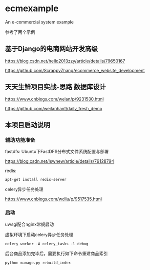 # ecmexample
An e-commercial system example

参考了两个示例

## 基于Django的电商网站开发高级

https://blog.csdn.net/hello2013zzy/article/details/79650167

<https://github.com/ScrappyZhang/ecommerce_website_development>


## 天天生鲜项目实战-思路 数据库设计
https://www.cnblogs.com/welan/p/9231530.html

https://github.com/weilanhanf/daily_fresh_demo

## 本项目启动说明
### 辅助功能准备

fastdfs: Ubuntu下FastDFS分布式文件系统配置与部署

https://blog.csdn.net/lswnew/article/details/79128794

redis:

`apt-get install redis-server`

celery异步任务处理

https://www.cnblogs.com/wdliu/p/9517535.html

### 启动

uwsgi配合nginx常规启动

虚拟环境下启动celery异步任务处理

`celery worker -A celery_tasks -l debug`

后台商品添加完毕后，需要执行如下命令重建商品索引

`python manage.py rebuild_index`


